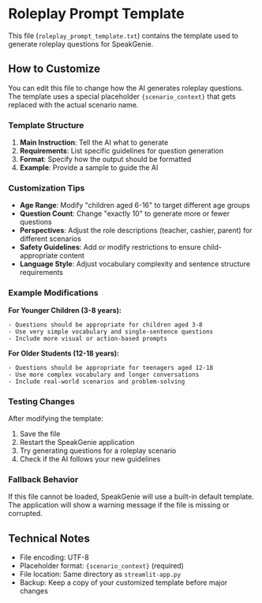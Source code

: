 # Roleplay Prompt Template

This file (`roleplay_prompt_template.txt`) contains the template used to generate roleplay questions for SpeakGenie.

## How to Customize

You can edit this file to change how the AI generates roleplay questions. The template uses a special placeholder `{scenario_context}` that gets replaced with the actual scenario name.

### Template Structure

1. **Main Instruction**: Tell the AI what to generate
2. **Requirements**: List specific guidelines for question generation
3. **Format**: Specify how the output should be formatted
4. **Example**: Provide a sample to guide the AI

### Customization Tips

- **Age Range**: Modify "children aged 6-16" to target different age groups
- **Question Count**: Change "exactly 10" to generate more or fewer questions
- **Perspectives**: Adjust the role descriptions (teacher, cashier, parent) for different scenarios
- **Safety Guidelines**: Add or modify restrictions to ensure child-appropriate content
- **Language Style**: Adjust vocabulary complexity and sentence structure requirements

### Example Modifications

**For Younger Children (3-8 years):**
```
- Questions should be appropriate for children aged 3-8
- Use very simple vocabulary and single-sentence questions
- Include more visual or action-based prompts
```

**For Older Students (12-18 years):**
```
- Questions should be appropriate for teenagers aged 12-18
- Use more complex vocabulary and longer conversations
- Include real-world scenarios and problem-solving
```

### Testing Changes

After modifying the template:
1. Save the file
2. Restart the SpeakGenie application
3. Try generating questions for a roleplay scenario
4. Check if the AI follows your new guidelines

### Fallback Behavior

If this file cannot be loaded, SpeakGenie will use a built-in default template. The application will show a warning message if the file is missing or corrupted.

## Technical Notes

- File encoding: UTF-8
- Placeholder format: `{scenario_context}` (required)
- File location: Same directory as `streamlit-app.py`
- Backup: Keep a copy of your customized template before major changes
